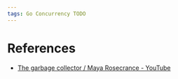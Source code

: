 ```yaml
---
tags: Go Concurrency TODO
---
```


# References

- [The garbage collector / Maya Rosecrance - YouTube](https://www.youtube.com/watch?v=gPxFOMuhnUU)
